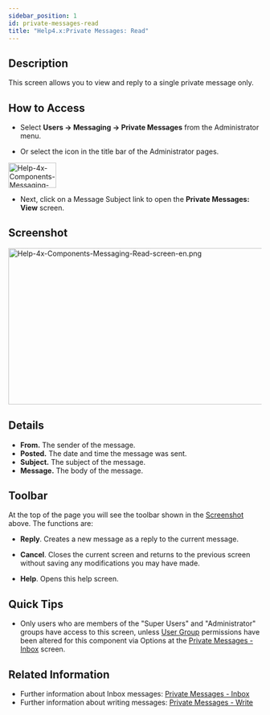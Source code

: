 ```yaml
---
sidebar_position: 1
id: private-messages-read
title: "Help4.x:Private Messages: Read"
---
```

## Description

This screen allows you to view and reply to a single private message
only.

## How to Access

- Select **Users **→** Messaging **→** Private Messages** from the
  Administrator menu.

<!-- -->

- Or select the icon in the title bar of the Administrator pages.

<img
src="https://docs.joomla.org/images/b/bf/Help-4x-Components-Messaging-Read-mymessages-subscreen-en.png"
decoding="async" data-file-width="95" data-file-height="50" width="95"
height="50"
alt="Help-4x-Components-Messaging-Read-mymessages-subscreen-en.png" />

- Next, click on a Message Subject link to open the **Private Messages:
  View** screen.

## Screenshot

<img
src="https://docs.joomla.org/images/9/99/Help-4x-Components-Messaging-Read-screen-en.png"
decoding="async" data-file-width="800" data-file-height="311"
width="800" height="311"
alt="Help-4x-Components-Messaging-Read-screen-en.png" />

## Details

- **From.** The sender of the message.
- **Posted.** The date and time the message was sent.
- **Subject.** The subject of the message.
- **Message.** The body of the message.

## Toolbar

At the top of the page you will see the toolbar shown in the
[Screenshot](#Screenshot) above. The functions are:

- **Reply**. Creates a new message as a reply to the current message.

<!-- -->

- **Cancel**. Closes the current screen and returns to the previous
  screen without saving any modifications you may have made.

<!-- -->

- **Help**. Opens this help screen.

## Quick Tips

- Only users who are members of the "Super Users" and "Administrator"
  groups have access to this screen, unless
  <a href="https://docs.joomla.org/Help4.x:Users_Groups/en"
  class="mw-redirect" title="Help4.x:Users Groups/en">User Group</a>
  permissions have been altered for this component via Options at the
  [Private Messages -
  Inbox](https://docs.joomla.org/Help4.x:Private_Messages/en "Help4.x:Private Messages/en")
  screen.

## Related Information

- Further information about Inbox messages: [Private Messages -
  Inbox](https://docs.joomla.org/Help4.x:Private_Messages/en "Help4.x:Private Messages/en")
- Further information about writing messages: [Private Messages -
  Write](https://docs.joomla.org/Help4.x:Private_Messages:_Write/en "Help4.x:Private Messages: Write/en")
